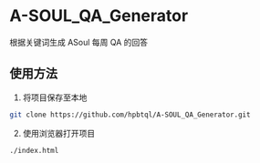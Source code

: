 # A-SOUL_QA_Generator

根据关键词生成 ASoul 每周 QA 的回答

## 使用方法

1. 将项目保存至本地

```bash
git clone https://github.com/hpbtql/A-SOUL_QA_Generator.git
```

2. 使用浏览器打开项目

```bash
./index.html
```
